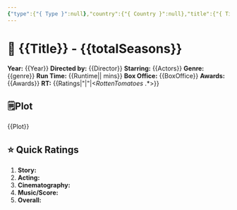 ```yaml
---
{"type":{"{ Type }":null},"country":{"{ Country }":null},"title":{"{ Title }":null},"year":{"{ Year }":null},"director":{"{ Director }":null},"actors":[{"{ Actors }":null}],"genre":[{"{ Genre }":null}],"length":{"{ Runtime }":null},"seen with":null,"year watched":null,"rating":null,"location":null,"trailer_embed":{"{ YoutubeEmbed }":null},"poster":{"{ Poster }":null},"Box_office":{"{ BoxOffice }":null},"RT":{"{ Ratings|\"|\"|<$Rotten Tomatoes\\: .*$> }":null},"publish":true,"PassFrontmatter":true}
---
```



# 🎥 **{{Title}}** - {{totalSeasons}}

**Year:** {{Year}}
**Directed by:** {{Director}}
**Starring:**  {{Actors}}
**Genre:** {{genre}}
**Run Time:** {{Runtime|| mins}}
**Box Office:** {{BoxOffice}}
**Awards:** {{Awards}}
**RT:** {{Ratings|"|"|<$Rotten Tomatoes\: .*$>}}

## 🗒️Plot

{{Plot}}

## ⭐ Quick Ratings

1. **Story:**  
2. **Acting:** 
3. **Cinematography:** 
4. **Music/Score:** 
5. **Overall:** 
